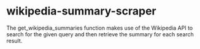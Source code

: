 # wikipedia-summary-scraper
The get_wikipedia_summaries function makes use of the Wikipedia API to search for the given query and then retrieve the summary for each search result.
